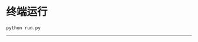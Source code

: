 # 终端运行

```shell
python run.py
```
***************************************************************************************************************************************************************************************************************************************************************************************************************************************************************************************************************************************